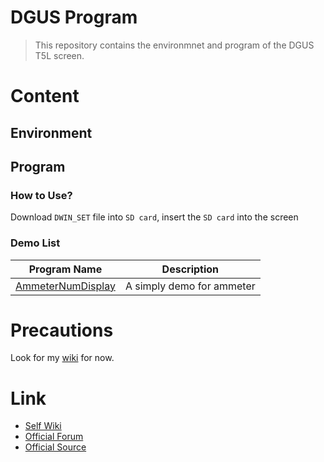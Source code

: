 # DGUS Program

> This repository contains the environmnet and program of the DGUS T5L screen.

# Content
## Environment

## Program 
### How to Use?
Download `DWIN_SET` file into `SD card`, insert the `SD card` into the screen

### Demo List

|Program Name|Description|
|---|---|
|[AmmeterNumDisplay](Program/AmmeterNumDisplay/README.md)|A simply demo for ammeter|

# Precautions

Look for my [wiki](https://wiki.chandrasekharlu.site/technology/hardware/screen/DMG80480C070_03W) for now.

# Link 

- [Self Wiki](https://wiki.chandrasekharlu.site/technology/hardware/screen/DMG80480C070_03W)
- [Official Forum](http://inforum.dwin.com.cn:20080/)
- [Official Source](https://www.dwin.com.cn/download.html)